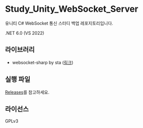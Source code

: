 # Study_Unity_WebSocket_Server

유니티 C# WebSocket 통신 스터디 백업 레포지토리입니다.

.NET 6.0 (VS 2022)

## 라이브러리

- websocket-sharp by sta ([링크](https://github.com/sta/websocket-sharp))

## 실행 파일

[Releases](https://github.com/hwahyang1/Study_Unity_WebSocket_Server/releases)를 참고하세요.

## 라이선스

GPLv3